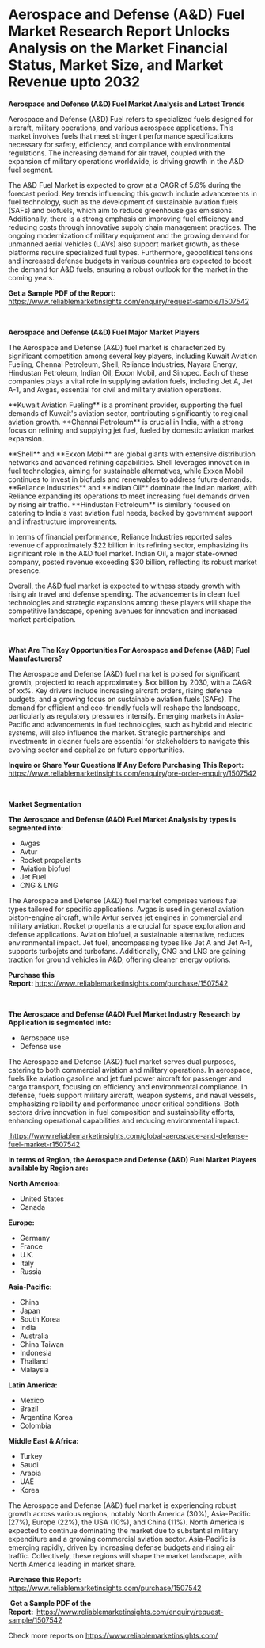 <p><h1>Aerospace and Defense (A&D) Fuel Market Research Report Unlocks Analysis on the Market Financial Status, Market Size, and Market Revenue upto 2032</h1></p><p><strong>Aerospace and Defense (A&D) Fuel Market Analysis and Latest Trends</strong></p>
<p><p>Aerospace and Defense (A&D) Fuel refers to specialized fuels designed for aircraft, military operations, and various aerospace applications. This market involves fuels that meet stringent performance specifications necessary for safety, efficiency, and compliance with environmental regulations. The increasing demand for air travel, coupled with the expansion of military operations worldwide, is driving growth in the A&D fuel segment.</p><p>The A&D Fuel Market is expected to grow at a CAGR of 5.6% during the forecast period. Key trends influencing this growth include advancements in fuel technology, such as the development of sustainable aviation fuels (SAFs) and biofuels, which aim to reduce greenhouse gas emissions. Additionally, there is a strong emphasis on improving fuel efficiency and reducing costs through innovative supply chain management practices. The ongoing modernization of military equipment and the growing demand for unmanned aerial vehicles (UAVs) also support market growth, as these platforms require specialized fuel types. Furthermore, geopolitical tensions and increased defense budgets in various countries are expected to boost the demand for A&D fuels, ensuring a robust outlook for the market in the coming years.</p></p>
<p><strong>Get a Sample PDF of the Report:&nbsp;</strong> <a href="https://www.reliablemarketinsights.com/enquiry/request-sample/1507542?utm_campaign=1512&utm_medium=2&utm_source=Github&utm_content=ia&utm_term=01022025&utm_id=aerospace-and-defense-ad-fuel">https://www.reliablemarketinsights.com/enquiry/request-sample/1507542</a></p>
<p>&nbsp;</p>
<p><strong>Aerospace and Defense (A&D) Fuel Major Market Players</strong></p>
<p><p>The Aerospace and Defense (A&D) fuel market is characterized by significant competition among several key players, including Kuwait Aviation Fueling, Chennai Petroleum, Shell, Reliance Industries, Nayara Energy, Hindustan Petroleum, Indian Oil, Exxon Mobil, and Sinopec. Each of these companies plays a vital role in supplying aviation fuels, including Jet A, Jet A-1, and Avgas, essential for civil and military aviation operations.</p><p>**Kuwait Aviation Fueling** is a prominent provider, supporting the fuel demands of Kuwait's aviation sector, contributing significantly to regional aviation growth. **Chennai Petroleum** is crucial in India, with a strong focus on refining and supplying jet fuel, fueled by domestic aviation market expansion.</p><p>**Shell** and **Exxon Mobil** are global giants with extensive distribution networks and advanced refining capabilities. Shell leverages innovation in fuel technologies, aiming for sustainable alternatives, while Exxon Mobil continues to invest in biofuels and renewables to address future demands. **Reliance Industries** and **Indian Oil** dominate the Indian market, with Reliance expanding its operations to meet increasing fuel demands driven by rising air traffic. **Hindustan Petroleum** is similarly focused on catering to India's vast aviation fuel needs, backed by government support and infrastructure improvements.</p><p>In terms of financial performance, Reliance Industries reported sales revenue of approximately $22 billion in its refining sector, emphasizing its significant role in the A&D fuel market. Indian Oil, a major state-owned company, posted revenue exceeding $30 billion, reflecting its robust market presence.</p><p>Overall, the A&D fuel market is expected to witness steady growth with rising air travel and defense spending. The advancements in clean fuel technologies and strategic expansions among these players will shape the competitive landscape, opening avenues for innovation and increased market participation.</p></p>
<p>&nbsp;</p>
<p><strong>What Are The Key Opportunities For Aerospace and Defense (A&D) Fuel Manufacturers?</strong></p>
<p><p>The Aerospace and Defense (A&D) fuel market is poised for significant growth, projected to reach approximately $xx billion by 2030, with a CAGR of xx%. Key drivers include increasing aircraft orders, rising defense budgets, and a growing focus on sustainable aviation fuels (SAFs). The demand for efficient and eco-friendly fuels will reshape the landscape, particularly as regulatory pressures intensify. Emerging markets in Asia-Pacific and advancements in fuel technologies, such as hybrid and electric systems, will also influence the market. Strategic partnerships and investments in cleaner fuels are essential for stakeholders to navigate this evolving sector and capitalize on future opportunities.</p></p>
<p><strong>Inquire or Share Your Questions If Any Before Purchasing This Report:</strong> <a href="https://www.reliablemarketinsights.com/enquiry/pre-order-enquiry/1507542?utm_campaign=1512&utm_medium=2&utm_source=Github&utm_content=ia&utm_term=01022025&utm_id=aerospace-and-defense-ad-fuel">https://www.reliablemarketinsights.com/enquiry/pre-order-enquiry/1507542</a></p>
<p>&nbsp;</p>
<p><strong>Market Segmentation</strong></p>
<p><strong>The Aerospace and Defense (A&D) Fuel Market Analysis by types is segmented into:</strong></p>
<p><ul><li>Avgas</li><li>Avtur</li><li>Rocket propellants</li><li>Aviation biofuel</li><li>Jet Fuel</li><li>CNG & LNG</li></ul></p>
<p><p>The Aerospace and Defense (A&D) fuel market comprises various fuel types tailored for specific applications. Avgas is used in general aviation piston-engine aircraft, while Avtur serves jet engines in commercial and military aviation. Rocket propellants are crucial for space exploration and defense applications. Aviation biofuel, a sustainable alternative, reduces environmental impact. Jet fuel, encompassing types like Jet A and Jet A-1, supports turbojets and turbofans. Additionally, CNG and LNG are gaining traction for ground vehicles in A&D, offering cleaner energy options.</p></p>
<p><strong>Purchase this Report:&nbsp;</strong><a href="https://www.reliablemarketinsights.com/purchase/1507542?utm_campaign=1512&utm_medium=2&utm_source=Github&utm_content=ia&utm_term=01022025&utm_id=aerospace-and-defense-ad-fuel">https://www.reliablemarketinsights.com/purchase/1507542</a></p>
<p>&nbsp;</p>
<p><strong>The Aerospace and Defense (A&D) Fuel Market Industry Research by Application is segmented into:</strong></p>
<p><ul><li>Aerospace use</li><li>Defense use</li></ul></p>
<p><p>The Aerospace and Defense (A&D) fuel market serves dual purposes, catering to both commercial aviation and military operations. In aerospace, fuels like aviation gasoline and jet fuel power aircraft for passenger and cargo transport, focusing on efficiency and environmental compliance. In defense, fuels support military aircraft, weapon systems, and naval vessels, emphasizing reliability and performance under critical conditions. Both sectors drive innovation in fuel composition and sustainability efforts, enhancing operational capabilities and reducing environmental impact.</p></p>
<p><a href="https://www.reliablemarketinsights.com/global-aerospace-and-defense-fuel-market-r1507542?utm_campaign=1512&utm_medium=2&utm_source=Github&utm_content=ia&utm_term=01022025&utm_id=aerospace-and-defense-ad-fuel">&nbsp;https://www.reliablemarketinsights.com/global-aerospace-and-defense-fuel-market-r1507542</a></p>
<p><strong>In terms of Region, the Aerospace and Defense (A&D) Fuel Market Players available by Region are:</strong></p>
<p>
    <p> <strong> North America: </strong>
        <ul>
            <li>United States</li>
            <li>Canada</li>
        </ul>
        </p> 
    <p> <strong> Europe: </strong>
        <ul>
            <li>Germany</li>
            <li>France</li>
            <li>U.K.</li>
            <li>Italy</li>
            <li>Russia</li>
        </ul>
        </p> 
    <p> <strong> Asia-Pacific: </strong>
        <ul>
            <li>China</li>
            <li>Japan</li>
            <li>South Korea</li>
            <li>India</li>
            <li>Australia</li>
            <li>China Taiwan</li>
            <li>Indonesia</li>
            <li>Thailand</li>
            <li>Malaysia</li>
        </ul>
        </p> 
    <p> <strong> Latin America: </strong>
        <ul>
            <li>Mexico</li>
            <li>Brazil</li>
            <li>Argentina Korea</li>
            <li>Colombia</li>
        </ul>
        </p> 
    <p> <strong> Middle East & Africa: </strong>
        <ul>
            <li>Turkey</li>
            <li>Saudi</li>
            <li>Arabia</li>
            <li>UAE</li>
            <li>Korea</li>
        </ul>
    </p>
    </p>
<p><p>The Aerospace and Defense (A&D) fuel market is experiencing robust growth across various regions, notably North America (30%), Asia-Pacific (27%), Europe (22%), the USA (10%), and China (11%). North America is expected to continue dominating the market due to substantial military expenditure and a growing commercial aviation sector. Asia-Pacific is emerging rapidly, driven by increasing defense budgets and rising air traffic. Collectively, these regions will shape the market landscape, with North America leading in market share.</p></p>
<p><strong>Purchase this Report: </strong><a href="https://www.reliablemarketinsights.com/purchase/1507542?utm_campaign=1512&utm_medium=2&utm_source=Github&utm_content=ia&utm_term=01022025&utm_id=aerospace-and-defense-ad-fuel">https://www.reliablemarketinsights.com/purchase/1507542</a></p>
<p>&nbsp;<strong>Get a Sample PDF of the Report:&nbsp;&nbsp;</strong><a href="https://www.reliablemarketinsights.com/enquiry/request-sample/1507542?utm_campaign=1512&utm_medium=2&utm_source=Github&utm_content=ia&utm_term=01022025&utm_id=aerospace-and-defense-ad-fuel">https://www.reliablemarketinsights.com/enquiry/request-sample/1507542</a></p>
<p><strong></strong></p>
<p>Check more reports on <a href="https://www.reliablemarketinsights.com/?utm_campaign=1512&utm_medium=2&utm_source=Github&utm_content=ia&utm_term=01022025&utm_id=aerospace-and-defense-ad-fuel">https://www.reliablemarketinsights.com/</a></p>
